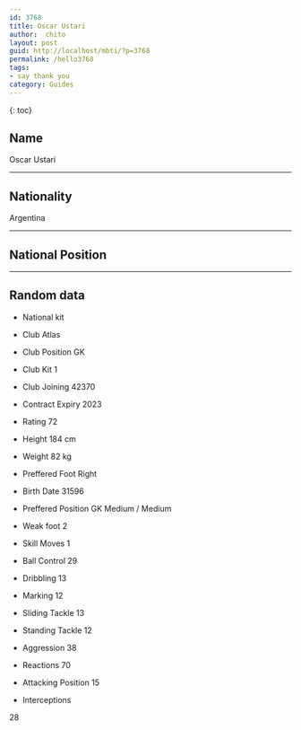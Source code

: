 ```yaml
---
id: 3768
title: Oscar Ustari
author:  chito 
layout: post
guid: http://localhost/mbti/?p=3768
permalink: /hello3768
tags:
- say thank you
category: Guides
---
```



{: toc}


## Name  
Oscar Ustari 

* * *

## Nationality  
Argentina 

* * *

## National Position 

* * *

## Random data 

  * National kit 
  * Club 
Atlas 

  * Club Position 
GK 

  * Club Kit 
1 

  * Club Joining 
42370 

  * Contract Expiry 
2023 

  * Rating 
72 

  * Height 
184 cm 

  * Weight 
82 kg 

  * Preffered Foot 
Right 

  * Birth Date 
31596 

  * Preffered Position 
GK Medium / Medium 

  * Weak foot 
2 

  * Skill Moves 
1 

  * Ball Control 
29 

  * Dribbling 
13 

  * Marking 
12 

  * Sliding Tackle 
13 

  * Standing Tackle 
12 

  * Aggression 
38 

  * Reactions 
70 

  * Attacking Position 
15 

  * Interceptions 

28</ul>